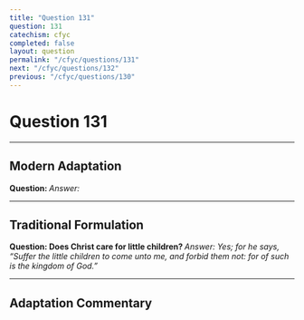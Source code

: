 ```yaml
---
title: "Question 131"
question: 131
catechism: cfyc
completed: false
layout: question
permalink: "/cfyc/questions/131"
next: "/cfyc/questions/132"
previous: "/cfyc/questions/130"
---
```

# Question 131
---
## Modern Adaptation
<strong>
    Question:
</strong>

<em>
    Answer:
</em>

---
## Traditional Formulation
<strong>
    Question: Does Christ care for little children?
</strong>

<em>
    Answer: Yes; for he says, “Suffer the little children to come unto me, and forbid them not: for of such is the kingdom of God.”
</em>

---
## Adaptation Commentary
